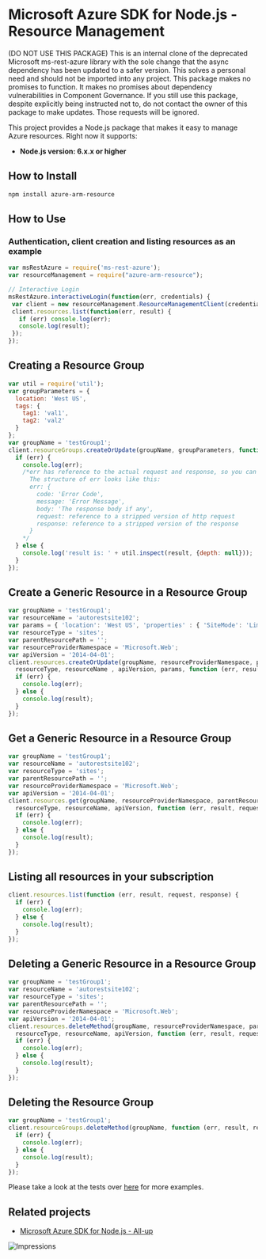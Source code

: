 # Microsoft Azure SDK for Node.js - Resource Management

(DO NOT USE THIS PACKAGE) This is an internal clone of the deprecated Microsoft ms-rest-azure library with the sole change that the async dependency has been updated to a safer version. This solves a personal need and should not be imported into any project. This package makes no promises to function. It makes no promises about dependency vulnerabilities in Component Governance. If you still use this package, despite explicitly being instructed not to, do not contact the owner of this package to make updates. Those requests will be ignored.

This project provides a Node.js package that makes it easy to manage Azure resources. Right now it supports:
- **Node.js version: 6.x.x or higher**

## How to Install

```bash
npm install azure-arm-resource
```

## How to Use

### Authentication, client creation and listing resources as an example

 ```javascript
 var msRestAzure = require('ms-rest-azure');
 var resourceManagement = require("azure-arm-resource");
 
 // Interactive Login
 msRestAzure.interactiveLogin(function(err, credentials) {
  var client = new resourceManagement.ResourceManagementClient(credentials, 'your-subscription-id');
  client.resources.list(function(err, result) {
    if (err) console.log(err);
    console.log(result);
  });
 });
 ```

## Creating a Resource Group

```javascript
var util = require('util');
var groupParameters = {
  location: 'West US',
  tags: {
    tag1: 'val1',
    tag2: 'val2'
  }
};
var groupName = 'testGroup1';
client.resourceGroups.createOrUpdate(groupName, groupParameters, function (err, result, request, response) {
  if (err) {
    console.log(err);
    /*err has reference to the actual request and response, so you can see what was sent and received on the wire.
      The structure of err looks like this:
      err: {
        code: 'Error Code',
        message: 'Error Message',
        body: 'The response body if any',
        request: reference to a stripped version of http request
        response: reference to a stripped version of the response
      }
    */
  } else {
    console.log('result is: ' + util.inspect(result, {depth: null}));
  }
});
```

## Create a Generic Resource in a Resource Group

```javascript
var groupName = 'testGroup1';
var resourceName = 'autorestsite102';
var params = { 'location': 'West US', 'properties' : { 'SiteMode': 'Limited', 'ComputeMode': 'Shared' }, 'Name': resourceName };
var resourceType = 'sites';
var parentResourcePath = '';
var resourceProviderNamespace = 'Microsoft.Web';
var apiVersion = '2014-04-01';
client.resources.createOrUpdate(groupName, resourceProviderNamespace, parentResourcePath, 
  resourceType, resourceName , apiVersion, params, function (err, result, request, response) {
  if (err) {
    console.log(err);
  } else {
    console.log(result);
  }
});
```

## Get a Generic Resource in a Resource Group

```javascript
var groupName = 'testGroup1';
var resourceName = 'autorestsite102';
var resourceType = 'sites';
var parentResourcePath = '';
var resourceProviderNamespace = 'Microsoft.Web';
var apiVersion = '2014-04-01';
client.resources.get(groupName, resourceProviderNamespace, parentResourcePath, 
  resourceType, resourceName, apiVersion, function (err, result, request, response) {
  if (err) {
    console.log(err);
  } else {
    console.log(result);
  }
});
```

## Listing all resources in your subscription

```javascript
client.resources.list(function (err, result, request, response) {
  if (err) {
    console.log(err);
  } else {
    console.log(result);
  }
});
```

## Deleting a Generic Resource in a Resource Group

```javascript
var groupName = 'testGroup1';
var resourceName = 'autorestsite102';
var resourceType = 'sites';
var parentResourcePath = '';
var resourceProviderNamespace = 'Microsoft.Web';
var apiVersion = '2014-04-01';
client.resources.deleteMethod(groupName, resourceProviderNamespace, parentResourcePath, 
  resourceType, resourceName, apiVersion, function (err, result, request, response) {
  if (err) {
    console.log(err);
  } else {
    console.log(result);
  }
});
```

## Deleting the Resource Group

```javascript
var groupName = 'testGroup1';
client.resourceGroups.deleteMethod(groupName, function (err, result, request, response) {
  if (err) {
    console.log(err);
  } else {
    console.log(result);
  }
});
```
Please take a look at the tests over [here](https://github.com/Azure/azure-sdk-for-node/tree/autorest/test/services/resourceManagement) for more examples.

## Related projects

- [Microsoft Azure SDK for Node.js - All-up](https://github.com/Azure/azure-sdk-for-node)


![Impressions](https://azure-sdk-impressions.azurewebsites.net/api/impressions/azure-sdk-for-node%2Flib%2Fservices%2FresourceManagement%2FREADME.png)

